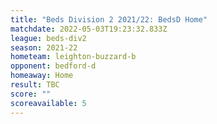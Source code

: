```yaml
---
title: "Beds Division 2 2021/22: BedsD Home"
matchdate: 2022-05-03T19:23:32.833Z
league: beds-div2
season: 2021-22
hometeam: leighton-buzzard-b
opponent: bedford-d
homeaway: Home
result: TBC
score: ""
scoreavailable: 5
---
```

